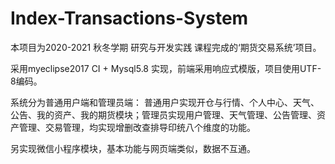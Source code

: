 # Index-Transactions-System


本项目为2020-2021 秋冬学期 研究与开发实践 课程完成的‘期货交易系统’项目。

采用myeclipse2017 CI + Mysql5.8 实现，前端采用响应式模版，项目使用UTF-8编码。

系统分为普通用户端和管理员端：
普通用户实现开仓与行情、个人中心、天气、公告、我的资产、我的期货模块；管理员实现用户管理、天气管理、公告管理、资产管理、交易管理，均实现增删改查排导印统八个维度的功能。

另实现微信小程序模块，基本功能与网页端类似，数据不互通。

